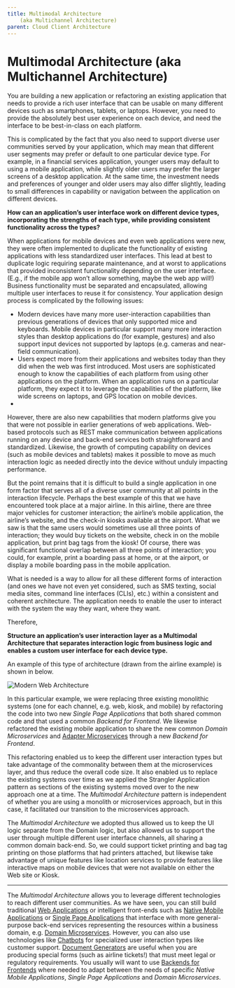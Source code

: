 ```yaml
---
title: Multimodal Architecture
 	(aka Multichannel Architecture)
parent: Cloud Client Architecture
---
```

# Multimodal Architecture (aka Multichannel Architecture)

You are building a new application or refactoring an existing application that needs to provide a rich user interface that can be usable on many different devices such as smartphones, tablets, or laptops.  However, you need to provide the absolutely best user experience on each device, and need the interface to be best-in-class on each platform.

This is complicated by the fact that you also need to support diverse user communities served by your application, which may mean that different user segments may prefer or default to one particular device type.  For example, in a financial services application, younger users may default to using a mobile application, while slightly older users may prefer the larger screens of a desktop application.  At the same time, the investment needs and preferences of younger and older users may also differ slightly, leading to small differences in capability or navigation between the application on different devices.

**How can an application’s user interface work on different device types, incorporating the strengths of each type, while providing consistent functionality across the types?**

When applications for mobile devices and even web applications were new, they were often implemented to duplicate the functionality of existing applications with less standardized user interfaces. This lead at best to duplicate logic requiring separate maintenance, and at worst to applications that provided inconsistent functionality depending on the user interface. (E.g., if the mobile app won’t allow something, maybe the web app will!) Business functionality must be separated and encapsulated, allowing multiple user interfaces to reuse it for consistency.
Your application design process is complicated by the following issues:

-	Modern devices have many more user-interaction capabilities than previous generations of devices that only supported mice and keyboards.  Mobile devices in particular support many more interaction styles than desktop applications do (for example, gestures) and also support input devices not supported by laptops (e.g. cameras and near-field communication).
-	Users expect more from their applications and websites today than they did when the web was first introduced.  Most users are sophisticated enough to know the capabilities of each platform from using other applications on the platform.  When an application runs on a particular platform, they expect it to leverage the capabilities of the platform, like wide screens on laptops, and GPS location on mobile devices.
-	
However, there are also new capabilities that modern platforms give you that were not possible in earlier generations of web applications.  Web-based protocols such as REST make communication between applications running on any device and back-end services both straightforward and standardized.  Likewise, the growth of computing capability on devices (such as mobile devices and tablets) makes it possible to move as much interaction logic as needed directly into the device without unduly impacting performance.

But the point remains that it is difficult to build a single application in one form factor that serves all of a diverse user community at all points in the interaction lifecycle.  Perhaps the best example of this that we have encountered took place at a major airline.  In this airline, there are three major vehicles for customer interaction; the airline’s mobile application, the airline’s website, and the check-in kiosks available at the airport.  What we saw is that the same users would sometimes use all three points of interaction; they would buy tickets on the website, check in on the mobile application, but print bag tags from the kiosk!  Of course, there was significant functional overlap between all three points of interaction; you could, for example, print a boarding pass at home, or at the airport, or display a mobile boarding pass in the mobile application.

What is needed is a way to allow for all these different forms of interaction (and ones we have not even yet considered, such as SMS texting, social media sites, command line interfaces (CLIs), etc.) within a consistent and coherent architecture.  The application needs to enable the user to interact with the system the way they want, where they want. 

Therefore,

**Structure an application’s user interaction layer as a Multimodal Architecture that separates interaction logic from business logic and enables a custom user interface for each device type.**

An example of this type of architecture (drawn from the airline example) is shown in below.

![Modern Web Architecture](../assets/ModernWebArchitecture.png)

In this particular example, we were replacing three existing monolithic systems (one for each channel, e.g. web, kiosk, and mobile) by refactoring the code into two new *Single Page Applications* that both shared common code and that used a common *Backend for Frontend*.  We likewise refactored the existing mobile application to share the new common *Domain Microservices* and [Adapter Microservices](../Microservices/Adapter-Microservice.md) through a new *Backend for Frontend*.

This refactoring enabled us to keep the different user interaction types but take advantage of the commonality between them at the microservices layer, and thus reduce the overall code size.  It also enabled us to replace the existing systems over time as we applied the Strangler Application pattern as sections of the existing systems moved over to the new approach one at a time. The *Multimodal Architecture* pattern is independent of whether you are using a monolith or microservices approach, but in this case, it facilitated our transition to the microservices approach.

The *Multimodal Architecture* we adopted thus allowed us to keep the UI logic separate from the Domain logic, but also allowed us to support the user through multiple different user interface channels, all sharing a common domain back-end.  So, we could support ticket printing and bag tag printing on those platforms that had printers attached, but likewise take advantage of unique features like location services to provide features like interactive maps on mobile devices that were not available on either the Web site or Kiosk.

* * *

The *Multimodal Architecture* allows you to leverage different technologies to reach different user communities.  As we have seen, you can still build traditional [Web Applications](Web-Application.md) or intelligent front-ends such as [Native Mobile Applications](Native-Mobile-Application.md) or [Single Page Applications](Single-Page-Application.md) that interface with more general-purpose back-end services representing the resources within a business domain, e.g. [Domain Microservices](../Microservices/Business-Microservice.md). However, you can also use technologies like [Chatbots](Chatbot.md) for specialized user interaction types like customer support. [Document Generators](Document-Generator.md) are useful when you are producing special forms (such as airline tickets!) that must meet legal or regulatory requirements.  You usually will want to use [Backends for Frontends](../Microservices/Backend-For-Frontend.md) where needed to adapt between the needs of specific *Native Mobile Applications*, *Single Page Applications* and *Domain Microservices*. 
